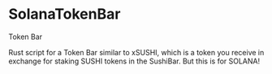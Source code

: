 # SolanaTokenBar
Token Bar

Rust script for a Token Bar similar to xSUSHI, which is a token you receive in exchange for staking SUSHI tokens in the SushiBar. But this is for SOLANA!
